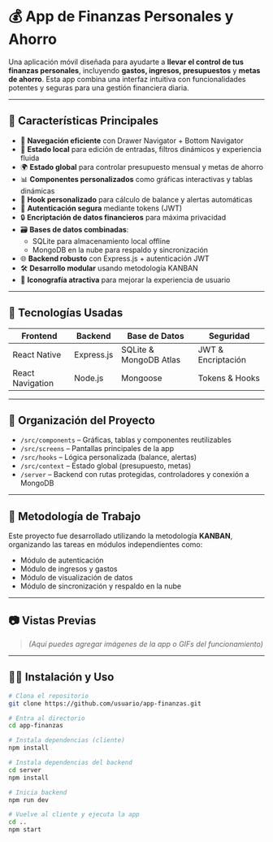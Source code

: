 # 💰 App de Finanzas Personales y Ahorro

Una aplicación móvil diseñada para ayudarte a **llevar el control de tus finanzas personales**, incluyendo **gastos, ingresos, presupuestos** y **metas de ahorro**. Esta app combina una interfaz intuitiva con funcionalidades potentes y seguras para una gestión financiera diaria.

---

## 🚀 Características Principales

- 📱 **Navegación eficiente** con Drawer Navigator + Bottom Navigator
- 🧠 **Estado local** para edición de entradas, filtros dinámicos y experiencia fluida
- 🌍 **Estado global** para controlar presupuesto mensual y metas de ahorro
- 📊 **Componentes personalizados** como gráficas interactivas y tablas dinámicas
- 🧮 **Hook personalizado** para cálculo de balance y alertas automáticas
- 🔐 **Autenticación segura** mediante tokens (JWT)
- 🔒 **Encriptación de datos financieros** para máxima privacidad
- 🗃️ **Bases de datos combinadas**:
  - SQLite para almacenamiento local offline
  - MongoDB en la nube para respaldo y sincronización
- 🌐 **Backend robusto** con Express.js + autenticación JWT
- 🛠️ **Desarrollo modular** usando metodología KANBAN
- 🎨 **Iconografía atractiva** para mejorar la experiencia de usuario

---

## 🧩 Tecnologías Usadas

| Frontend | Backend | Base de Datos | Seguridad |
|----------|---------|---------------|-----------|
| React Native | Express.js | SQLite & MongoDB Atlas | JWT & Encriptación |
| React Navigation | Node.js | Mongoose | Tokens & Hooks |

---

## 📌 Organización del Proyecto

- `/src/components` – Gráficas, tablas y componentes reutilizables
- `/src/screens` – Pantallas principales de la app
- `/src/hooks` – Lógica personalizada (balance, alertas)
- `/src/context` – Estado global (presupuesto, metas)
- `/server` – Backend con rutas protegidas, controladores y conexión a MongoDB

---

## 🔄 Metodología de Trabajo

Este proyecto fue desarrollado utilizando la metodología **KANBAN**, organizando las tareas en módulos independientes como:

- Módulo de autenticación
- Módulo de ingresos y gastos
- Módulo de visualización de datos
- Módulo de sincronización y respaldo en la nube

---

## 📷 Vistas Previas

> *(Aquí puedes agregar imágenes de la app o GIFs del funcionamiento)*

---

## 👨‍💻 Instalación y Uso

```bash
# Clona el repositorio
git clone https://github.com/usuario/app-finanzas.git

# Entra al directorio
cd app-finanzas

# Instala dependencias (cliente)
npm install

# Instala dependencias del backend
cd server
npm install

# Inicia backend
npm run dev

# Vuelve al cliente y ejecuta la app
cd ..
npm start
